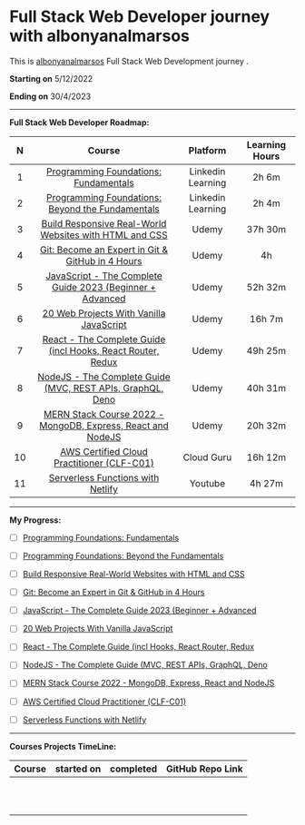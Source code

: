 # Full Stack Web Developer journey with albonyanalmarsos 
This is [albonyanalmarsos](https://albonyanalmarsos.vercel.app/#subject) Full Stack Web Development journey .

**Starting on** 5/12/2022 

**Ending on** 30/4/2023

------

**Full Stack Web Developer Roadmap:**

|  N   |                            Course                            |     Platform      | Learning Hours |
| :--: | :----------------------------------------------------------: | :---------------: | :------------: |
|  1   | [Programming Foundations: Fundamentals](https://www.linkedin.com/learning/programming-foundations-fundamentals-3/the-fundamentals-of-programming?autoplay=true&contextUrn=urn%3Ali%3AlyndaLearningPath%3A56db2b643dd5596be4e4989b) | Linkedin Learning |     2h 6m      |
|  2   | [Programming Foundations: Beyond the Fundamentals](https://www.linkedin.com/learning/programming-foundations-beyond-the-fundamentals/broadening-your-knowledge-of-programming-fundamentals?autoplay=true&contextUrn=urn%3Ali%3AlyndaLearningPath%3A56db2b643dd5596be4e4989b) | Linkedin Learning |     2h 4m      |
|  3   | [Build Responsive Real-World Websites with HTML and CSS](https://www.udemy.com/course/design-and-develop-a-killer-website-with-html5-and-css3/) |       Udemy       |    37h 30m     |
|  4   | [Git: Become an Expert in Git & GitHub in 4 Hours](https://www.udemy.com/course/git-expert-4-hours/) |       Udemy       |       4h       |
|  5   | [JavaScript - The Complete Guide 2023 (Beginner + Advanced](https://www.udemy.com/course/javascript-the-complete-guide-2020-beginner-advanced/) |       Udemy       |    52h 32m     |
|  6   | [20 Web Projects With Vanilla JavaScript](https://www.udemy.com/course/web-projects-with-vanilla-javascript/) |       Udemy       |     16h 7m     |
|  7   | [React - The Complete Guide (incl Hooks, React Router, Redux](https://www.udemy.com/course/react-the-complete-guide-incl-redux/) |       Udemy       |    49h 25m     |
|  8   | [NodeJS - The Complete Guide (MVC, REST APIs, GraphQL, Deno](https://www.udemy.com/course/nodejs-the-complete-guide/) |       Udemy       |    40h 31m     |
|  9   | [MERN Stack Course 2022 - MongoDB, Express, React and NodeJS](https://www.udemy.com/course/nodejs-the-complete-guide/) |       Udemy       |    20h 32m     |
|  10  | [AWS Certified Cloud Practitioner (CLF-C01)](https://acloud.guru/overview/aws--certified-cloud-practitioner) |    Cloud Guru     |    16h 12m     |
|  11  | [Serverless Functions with Netlify](https://www.youtube.com/watch?v=AfAZ33XjIBU&feature=youtu.be&ab_channel=CodingAddict) |      Youtube      |     4h 27m     |

------

**My Progress:**

- [ ] [Programming Foundations: Fundamentals](https://www.linkedin.com/learning/programming-foundations-fundamentals-3/the-fundamentals-of-programming?autoplay=true&contextUrn=urn%3Ali%3AlyndaLearningPath%3A56db2b643dd5596be4e4989b)

- [ ] [Programming Foundations: Beyond the Fundamentals](https://www.linkedin.com/learning/programming-foundations-beyond-the-fundamentals/broadening-your-knowledge-of-programming-fundamentals?autoplay=true&contextUrn=urn%3Ali%3AlyndaLearningPath%3A56db2b643dd5596be4e4989b)

- [ ] [Build Responsive Real-World Websites with HTML and CSS](https://www.udemy.com/course/design-and-develop-a-killer-website-with-html5-and-css3/)

- [ ] [Git: Become an Expert in Git & GitHub in 4 Hours](https://www.udemy.com/course/git-expert-4-hours/)

- [ ] [JavaScript - The Complete Guide 2023 (Beginner + Advanced](https://www.udemy.com/course/javascript-the-complete-guide-2020-beginner-advanced/)

- [ ] [20 Web Projects With Vanilla JavaScript](https://www.udemy.com/course/web-projects-with-vanilla-javascript/)

- [ ] [React - The Complete Guide (incl Hooks, React Router, Redux](https://www.udemy.com/course/react-the-complete-guide-incl-redux/)

- [ ] [NodeJS - The Complete Guide (MVC, REST APIs, GraphQL, Deno](https://www.udemy.com/course/nodejs-the-complete-guide/)

- [ ] [MERN Stack Course 2022 - MongoDB, Express, React and NodeJS](https://www.udemy.com/course/nodejs-the-complete-guide/)

- [ ] [AWS Certified Cloud Practitioner (CLF-C01)](https://acloud.guru/overview/aws--certified-cloud-practitioner)

- [ ] [Serverless Functions with Netlify](https://www.youtube.com/watch?v=AfAZ33XjIBU&feature=youtu.be&ab_channel=CodingAddict)

------

**Courses Projects TimeLine:**

| Course | started on | completed | GitHub Repo Link |
| ------ | ---------- | --------- | ---------------- |
|        |            |           |                  |
|        |            |           |                  |
|        |            |           |                  |
|        |            |           |                  |
|        |            |           |                  |
|        |            |           |                  |
|        |            |           |                  |
|        |            |           |                  |
|        |            |           |                  |
|        |            |           |                  |
|        |            |           |                  |

